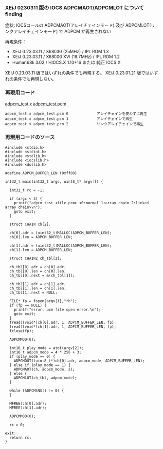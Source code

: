 ### XEiJ 0230311 版の IOCS ADPCMAOT/ADPCMLOT について finding

症状: IOCSコールの ADPCMAOT(アレイチェインモード) 及び ADPCMLOT(リンクアレイチェインモード) で ADPCM が再生されない

再現条件：
 - XEiJ 0.23.03.11 / X68030 (25MHz) / IPL ROM 1.3
 - XEiJ 0.23.03.11 / X68000 XVI (16.7MHz) / IPL ROM 1.2
 - Human68k 3.02 / HIOCS.X 1.10+16 または 純正 IOCS.X 

XEiJ 0.23.03.11 版ではいずれの条件でも再現する。
XEiJ 0.23.01.21 版ではいずれの条件でも再現しない。


### 再現用コード

[adpcm_test.x](./adpcm_test.x)
[adpcm_test.pcm](./adpcm_test.pcm)

    adpcm_test.x adpcm_test.pcm 0             アレイチェインを使わずに再生
    adpcm_test.x adpcm_test.pcm 1             アレイチェインで再生
    adpcm_test.x adpcm_test.pcm 2             リンクアレイチェインで再生


### 再現用コードのソース

    #include <stdio.h>
    #include <stdint.h>
    #include <stdlib.h>
    #include <iocslib.h>
    #include <doslib.h>

    #define ADPCM_BUFFER_LEN (0xff00)

    int32_t main(int32_t argc, uint8_t* argv[]) {

      int32_t rc = -1;

      if (argc < 3) {
        printf("adpcm_test <file.pcm> <0:normal 1:array chain 2:linked array chain>\n");
        goto exit;
      }

      struct CHAIN ch[2];

      ch[0].adr = (uint32_t)MALLOC(ADPCM_BUFFER_LEN);
      ch[0].len = ADPCM_BUFFER_LEN;

      ch[1].adr = (uint32_t)MALLOC(ADPCM_BUFFER_LEN);
      ch[1].len = ADPCM_BUFFER_LEN;

      struct CHAIN2 ch_tbl[2];
      
      ch_tbl[0].adr = ch[0].adr;
      ch_tbl[0].len = ch[0].len;
      ch_tbl[0].next = &(ch_tbl[1]);
      
      ch_tbl[1].adr = ch[1].adr;
      ch_tbl[1].len = ch[1].len;
      ch_tbl[1].next = NULL;
      
      FILE* fp = fopen(argv[1],"rb");
      if (fp == NULL) {
        printf("error: pcm file open error.\n");
        goto exit;
      }
      fread((void*)ch[0].adr, 1, ADPCM_BUFFER_LEN, fp);
      fread((void*)ch[1].adr, 1, ADPCM_BUFFER_LEN, fp);
      fclose(fp);

      ADPCMMOD(0);

      int16_t play_mode = atoi(argv[2]);
      int16_t adpcm_mode = 4 * 256 + 3;
      if (play_mode == 0) {
        ADPCMOUT((uint8_t*)ch[0].adr, adpcm_mode, ADPCM_BUFFER_LEN);
      } else if (play_mode == 1) {
        ADPCMAOT(ch, adpcm_mode, 2);
      } else {
        ADPCMLOT(ch_tbl, adpcm_mode);
      }

      while (ADPCMSNS() != 0) {
      }

      MFREE(ch[0].adr);
      MFREE(ch[1].adr);

      ADPCMMOD(0);

      rc = 0;

    exit:
      return rc;
    }
